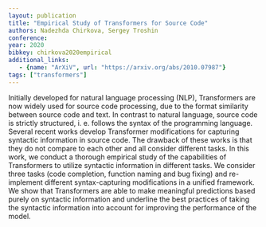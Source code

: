 ```yaml
---
layout: publication
title: "Empirical Study of Transformers for Source Code"
authors: Nadezhda Chirkova, Sergey Troshin
conference:
year: 2020
bibkey: chirkova2020empirical
additional_links:
   - {name: "ArXiV", url: "https://arxiv.org/abs/2010.07987"}
tags: ["transformers"]
---
```

Initially developed for natural language processing (NLP), Transformers are now widely used for source code processing, due to the format similarity between source code and text. In contrast to natural language, source code is strictly structured, i. e. follows the syntax of the programming language. Several recent works develop Transformer modifications for capturing syntactic information in source code. The drawback of these works is that they do not compare to each other and all consider different tasks. In this work, we conduct a thorough empirical study of the capabilities of Transformers to utilize syntactic information in different tasks. We consider three tasks (code completion, function naming and bug fixing) and re-implement different syntax-capturing modifications in a unified framework. We show that Transformers are able to make meaningful predictions based purely on syntactic information and underline the best practices of taking the syntactic information into account for improving the performance of the model. 
